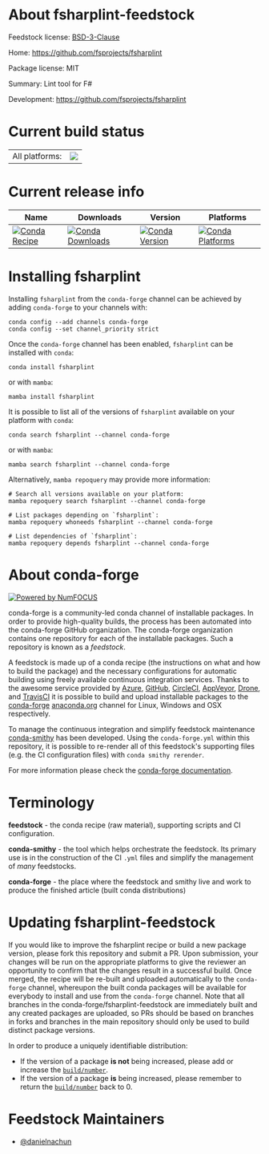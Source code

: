 About fsharplint-feedstock
==========================

Feedstock license: [BSD-3-Clause](https://github.com/conda-forge/fsharplint-feedstock/blob/main/LICENSE.txt)

Home: https://github.com/fsprojects/fsharplint

Package license: MIT

Summary: Lint tool for F#

Development: https://github.com/fsprojects/fsharplint

Current build status
====================


<table><tr><td>All platforms:</td>
    <td>
      <a href="https://dev.azure.com/conda-forge/feedstock-builds/_build/latest?definitionId=25321&branchName=main">
        <img src="https://dev.azure.com/conda-forge/feedstock-builds/_apis/build/status/fsharplint-feedstock?branchName=main">
      </a>
    </td>
  </tr>
</table>

Current release info
====================

| Name | Downloads | Version | Platforms |
| --- | --- | --- | --- |
| [![Conda Recipe](https://img.shields.io/badge/recipe-fsharplint-green.svg)](https://anaconda.org/conda-forge/fsharplint) | [![Conda Downloads](https://img.shields.io/conda/dn/conda-forge/fsharplint.svg)](https://anaconda.org/conda-forge/fsharplint) | [![Conda Version](https://img.shields.io/conda/vn/conda-forge/fsharplint.svg)](https://anaconda.org/conda-forge/fsharplint) | [![Conda Platforms](https://img.shields.io/conda/pn/conda-forge/fsharplint.svg)](https://anaconda.org/conda-forge/fsharplint) |

Installing fsharplint
=====================

Installing `fsharplint` from the `conda-forge` channel can be achieved by adding `conda-forge` to your channels with:

```
conda config --add channels conda-forge
conda config --set channel_priority strict
```

Once the `conda-forge` channel has been enabled, `fsharplint` can be installed with `conda`:

```
conda install fsharplint
```

or with `mamba`:

```
mamba install fsharplint
```

It is possible to list all of the versions of `fsharplint` available on your platform with `conda`:

```
conda search fsharplint --channel conda-forge
```

or with `mamba`:

```
mamba search fsharplint --channel conda-forge
```

Alternatively, `mamba repoquery` may provide more information:

```
# Search all versions available on your platform:
mamba repoquery search fsharplint --channel conda-forge

# List packages depending on `fsharplint`:
mamba repoquery whoneeds fsharplint --channel conda-forge

# List dependencies of `fsharplint`:
mamba repoquery depends fsharplint --channel conda-forge
```


About conda-forge
=================

[![Powered by
NumFOCUS](https://img.shields.io/badge/powered%20by-NumFOCUS-orange.svg?style=flat&colorA=E1523D&colorB=007D8A)](https://numfocus.org)

conda-forge is a community-led conda channel of installable packages.
In order to provide high-quality builds, the process has been automated into the
conda-forge GitHub organization. The conda-forge organization contains one repository
for each of the installable packages. Such a repository is known as a *feedstock*.

A feedstock is made up of a conda recipe (the instructions on what and how to build
the package) and the necessary configurations for automatic building using freely
available continuous integration services. Thanks to the awesome service provided by
[Azure](https://azure.microsoft.com/en-us/services/devops/), [GitHub](https://github.com/),
[CircleCI](https://circleci.com/), [AppVeyor](https://www.appveyor.com/),
[Drone](https://cloud.drone.io/welcome), and [TravisCI](https://travis-ci.com/)
it is possible to build and upload installable packages to the
[conda-forge](https://anaconda.org/conda-forge) [anaconda.org](https://anaconda.org/)
channel for Linux, Windows and OSX respectively.

To manage the continuous integration and simplify feedstock maintenance
[conda-smithy](https://github.com/conda-forge/conda-smithy) has been developed.
Using the ``conda-forge.yml`` within this repository, it is possible to re-render all of
this feedstock's supporting files (e.g. the CI configuration files) with ``conda smithy rerender``.

For more information please check the [conda-forge documentation](https://conda-forge.org/docs/).

Terminology
===========

**feedstock** - the conda recipe (raw material), supporting scripts and CI configuration.

**conda-smithy** - the tool which helps orchestrate the feedstock.
                   Its primary use is in the construction of the CI ``.yml`` files
                   and simplify the management of *many* feedstocks.

**conda-forge** - the place where the feedstock and smithy live and work to
                  produce the finished article (built conda distributions)


Updating fsharplint-feedstock
=============================

If you would like to improve the fsharplint recipe or build a new
package version, please fork this repository and submit a PR. Upon submission,
your changes will be run on the appropriate platforms to give the reviewer an
opportunity to confirm that the changes result in a successful build. Once
merged, the recipe will be re-built and uploaded automatically to the
`conda-forge` channel, whereupon the built conda packages will be available for
everybody to install and use from the `conda-forge` channel.
Note that all branches in the conda-forge/fsharplint-feedstock are
immediately built and any created packages are uploaded, so PRs should be based
on branches in forks and branches in the main repository should only be used to
build distinct package versions.

In order to produce a uniquely identifiable distribution:
 * If the version of a package **is not** being increased, please add or increase
   the [``build/number``](https://docs.conda.io/projects/conda-build/en/latest/resources/define-metadata.html#build-number-and-string).
 * If the version of a package **is** being increased, please remember to return
   the [``build/number``](https://docs.conda.io/projects/conda-build/en/latest/resources/define-metadata.html#build-number-and-string)
   back to 0.

Feedstock Maintainers
=====================

* [@danielnachun](https://github.com/danielnachun/)

